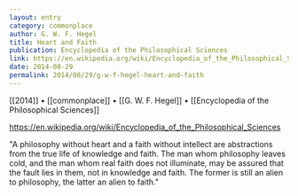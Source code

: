 ```yaml
---
layout: entry
category: commonplace
author: G. W. F. Hegel
title: Heart and Faith
publication: Encyclopedia of the Philosophical Sciences
link: https://en.wikipedia.org/wiki/Encyclopedia_of_the_Philosophical_Sciences
date: 2014-08-29
permalink: 2014/08/29/g-w-f-hegel-heart-and-faith
---
```


[[2014]] • [[commonplace]] • [[G. W. F. Hegel]] • [[Encyclopedia of the Philosophical Sciences]]

https://en.wikipedia.org/wiki/Encyclopedia_of_the_Philosophical_Sciences

"A philosophy without heart and a faith without intellect are abstractions from the true life of knowledge and faith. The man whom philosophy leaves cold, and the man whom real faith does not illuminate, may be assured that the fault lies in them, not in knowledge and faith. The former is still an alien to philosophy, the latter an alien to faith."
